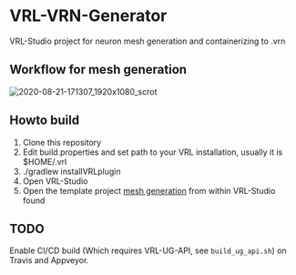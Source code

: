 # VRL-VRN-Generator
VRL-Studio project for neuron mesh generation and containerizing to .vrn

## Workflow for mesh generation
![2020-08-21-171307_1920x1080_scrot](https://user-images.githubusercontent.com/1750463/90906309-c0c49480-e3d1-11ea-97d5-346db635b8d9.png)

## Howto build
1. Clone this repository
2. Edit build.properties and set path to your VRL installation, usually it is $HOME/.vrl
3. ./gradlew installVRLplugin
4. Open VRL-Studio
5. Open the template project [mesh generation](ex/mesh-generation.vrlp) from within VRL-Studio found

## TODO
Enable CI/CD build (Which requires VRL-UG-API, see `build_ug_api.sh`) on Travis and Appveyor.
